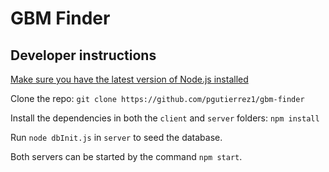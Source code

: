 # GBM Finder
## Developer instructions

[Make sure you have the latest version of Node.js installed](https://nodejs.org/)

Clone the repo: `git clone https://github.com/pgutierrez1/gbm-finder`

Install the dependencies in both the `client` and `server` folders: `npm install`

Run `node dbInit.js` in `server` to seed the database.

Both servers can be started by the command `npm start`.
